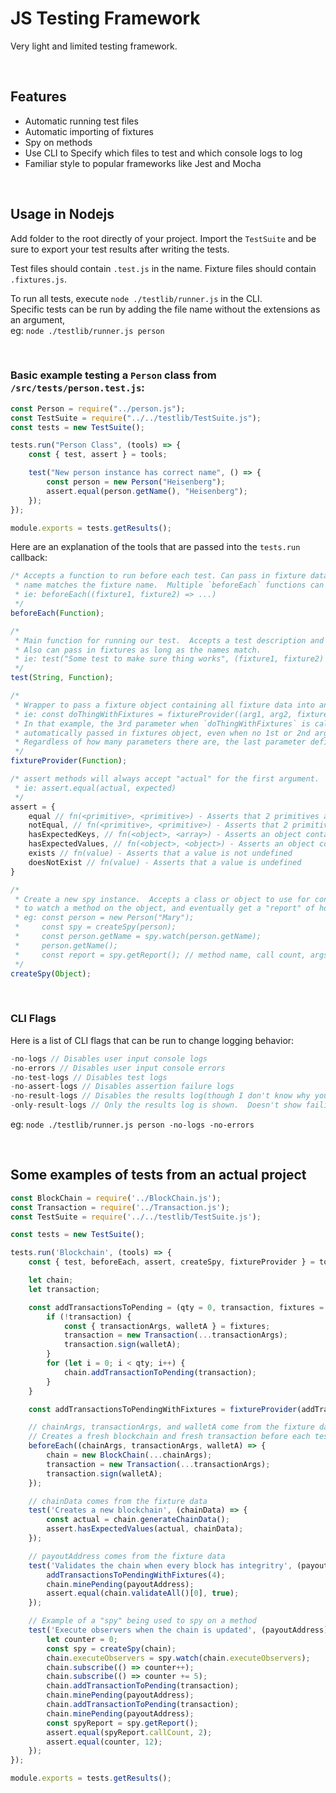 # JS Testing Framework

Very light and limited testing framework.

<br>

## Features

* Automatic running test files
* Automatic importing of fixtures
* Spy on methods
* Use CLI to Specify which files to test and which console logs to log
* Familiar style to popular frameworks like Jest and Mocha

<br>

## Usage in Nodejs

Add folder to the root directly of your project. Import the `TestSuite` and be sure to export your test results after writing the tests.

Test files should contain `.test.js` in the name.  Fixture files should contain `.fixtures.js`.

To run all tests, execute `node ./testlib/runner.js` in the CLI.  
Specific tests can be run by adding the file name without the extensions
as an argument,
<br>
eg: `node ./testlib/runner.js person`

<br>

### Basic example testing a `Person` class from `/src/tests/person.test.js`:
```js
const Person = require("../person.js");
const TestSuite = require("../../testlib/TestSuite.js");
const tests = new TestSuite();

tests.run("Person Class", (tools) => {
    const { test, assert } = tools;

    test("New person instance has correct name", () => {
        const person = new Person("Heisenberg");
        assert.equal(person.getName(), "Heisenberg");
    });
});

module.exports = tests.getResults();
```
Here are an explanation of the tools that are passed into the `tests.run` callback:

```js
/* Accepts a function to run before each test. Can pass in fixture data if the parameter
 * name matches the fixture name.  Multiple `beforeEach` functions can run before each test.
 * ie: beforeEach((fixture1, fixture2) => ...)
 */
beforeEach(Function);

/*
 * Main function for running our test.  Accepts a test description and the actual test in the callback.  
 * Also can pass in fixtures as long as the names match.
 * ie: test("Some test to make sure thing works", (fixture1, fixture2) => { ... });
 */
test(String, Function);

/*
 * Wrapper to pass a fixture object containing all fixture data into any function as the last argument.
 * ie: const doThingWithFixtures = fixtureProvider((arg1, arg2, fixtures) => { ... }));
 * In that example, the 3rd parameter when `doThingWithFixtures` is called would always be the 
 * automatically passed in fixtures object, even when no 1st or 2nd arguments are passed in by the user. 
 * Regardless of how many parameters there are, the last parameter defined should represent the fixtures object.
 */ 
fixtureProvider(Function);

/* assert methods will always accept "actual" for the first argument.
 * ie: assert.equal(actual, expected) 
 */
assert = {
    equal // fn(<primitive>, <primitive>) - Asserts that 2 primitives are equal.
    notEqual, // fn(<primitive>, <primitive>) - Asserts that 2 primitives are not equal
    hasExpectedKeys, // fn(<object>, <array>) - Asserts an object contains all of the keys in a list
    hasExpectedValues, // fn(<object>, <object>) - Asserts an object contains values from a different object
    exists // fn(value) - Asserts that a value is not undefined
    doesNotExist // fn(value) - Asserts that a value is undefined
}

/*
 * Create a new spy instance.  Accepts a class or object to use for context. Then can be used
 * to watch a method on the object, and eventually get a "report" of how the method was used.
 * eg: const person = new Person("Mary");
 *     const spy = createSpy(person);
 *     const person.getName = spy.watch(person.getName);
 *     person.getName();
 *     const report = spy.getReport(); // method name, call count, args and return values for each call
 */
createSpy(Object);
```
<br>

### CLI Flags

Here is a list of CLI flags that can be run to change logging behavior:

```js
-no-logs // Disables user input console logs
-no-errors // Disables user input console errors
-no-test-logs // Disables test logs
-no-assert-logs // Disables assertion failure logs
-no-result-logs // Disables the results log(though I don't know why you'd want to do that)
-only-result-logs // Only the results log is shown.  Doesn't show failing test details.
```
eg: `node ./testlib/runner.js person -no-logs -no-errors`

<br>

## Some examples of tests from an actual project

```js
const BlockChain = require('../BlockChain.js');
const Transaction = require('../Transaction.js');
const TestSuite = require('../../testlib/TestSuite.js');

const tests = new TestSuite();

tests.run('Blockchain', (tools) => {
    const { test, beforeEach, assert, createSpy, fixtureProvider } = tools;

    let chain;
    let transaction;

    const addTransactionsToPending = (qty = 0, transaction, fixtures = {}) => {
        if (!transaction) {
            const { transactionArgs, walletA } = fixtures;
            transaction = new Transaction(...transactionArgs);
            transaction.sign(walletA);
        }
        for (let i = 0; i < qty; i++) {
            chain.addTransactionToPending(transaction);
        }
    }

    const addTransactionsToPendingWithFixtures = fixtureProvider(addTransactionsToPending);

    // chainArgs, transactionArgs, and walletA come from the fixture data
    // Creates a fresh blockchain and fresh transaction before each test
    beforeEach((chainArgs, transactionArgs, walletA) => {
        chain = new BlockChain(...chainArgs);
        transaction = new Transaction(...transactionArgs);
        transaction.sign(walletA);
    });

    // chainData comes from the fixture data
    test('Creates a new blockchain', (chainData) => {
        const actual = chain.generateChainData();
        assert.hasExpectedValues(actual, chainData);
    });

    // payoutAddress comes from the fixture data
    test('Validates the chain when every block has integritry', (payoutAddress) => {
        addTransactionsToPendingWithFixtures(4);
        chain.minePending(payoutAddress);
        assert.equal(chain.validateAll()[0], true);
    });

    // Example of a "spy" being used to spy on a method
    test('Execute observers when the chain is updated', (payoutAddress) => {
        let counter = 0;
        const spy = createSpy(chain);
        chain.executeObservers = spy.watch(chain.executeObservers);
        chain.subscribe(() => counter++);
        chain.subscribe(() => counter += 5);
        chain.addTransactionToPending(transaction);
        chain.minePending(payoutAddress);
        chain.addTransactionToPending(transaction);
        chain.minePending(payoutAddress);
        const spyReport = spy.getReport();
        assert.equal(spyReport.callCount, 2);
        assert.equal(counter, 12);
    });
});

module.exports = tests.getResults();
```